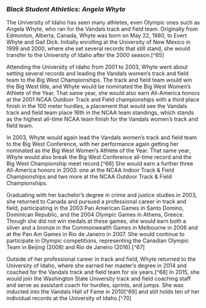 ### _Black Student Athletics: Angela Whyte_ ###

The University of Idaho has seen many athletes, even Olympic ones such as Angela Whyte, who ran for the Vandals track and field team. Originally from Edmonton, Alberta, Canada, Whyte was born on May 22, 1980, to Evert Whyte and Gail Dick. Initially enrolling at the University of New Mexico in 1999 and 2000, where she set several records that still stand, she would transfer to the University of Idaho after the 2000 season.[^65]  

Attending the University of Idaho from 2001 to 2003, Whyte went about setting several records and leading the Vandals women’s track and field team to the Big West Championships. The track and field team would win the Big West title, and Whyte would be nominated the Big West Women’s Athlete of the Year. That same year, she would also earn All-America honors at the 2001 NCAA Outdoor Track and Field championships with a third place finish in the 100 meter hurdles, a placement that would see the Vandals track and field team place 16th in the NCAA team standings, which stands as the highest all-time NCAA team finish for the Vandals women’s track and field team.

In 2003, Whyte would again lead the Vandals women’s track and field team to the Big West Conference, with her performance again getting her nominated as the Big West Women’s Athlete of the Year. That same year, Whyte would also break the Big West Conference all-time record and the Big West Championship meet record.[^66] She would earn a further three All-America honors in 2003: one at the NCAA Indoor Track & Field Championships and two more at the NCAA Outdoor Track & Field Championships. 

Graduating with her bachelor’s degree in crime and justice studies in 2003, she returned to Canada and pursued a professional career in track and field, participating in the 2003 Pan American Games in Santo Domino, Dominican Republic, and the 2004 Olympic Games in Athens, Greece. Though she did not win medals at these games, she would earn both a silver and a bronze in the Commonwealth Games in Melbourne in 2006 and at the Pan Am Games in Rio de Janeiro in 2007. She would continue to participate in Olympic competitions, representing the Canadian Olympic Team in Beijing (2008) and Rio de Janeiro (2016).[^67]

Outside of her professional career in track and field, Whyte returned to the University of Idaho, where she earned her master’s degree in 2014 and coached for the Vandals track and field team for six years.[^68] In 2015, she would join the Washington State University track and field coaching staff and serve as assistant coach for hurdles, sprints, and jumps. She was inducted into the Vandals Hall of Fame in 2010[^69] and still holds ten of her individual records at the University of Idaho.[^70]  